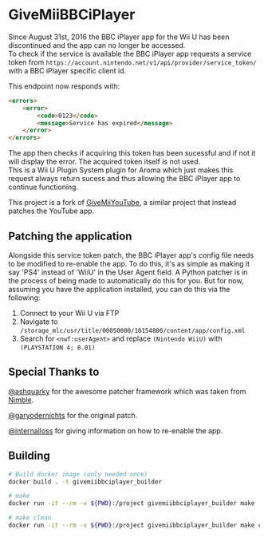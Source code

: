 # GiveMiiBBCiPlayer

Since August 31st, 2016 the BBC iPlayer app for the Wii U has been discontinued and the app can no longer be accessed.  
To check if the service is available the BBC iPlayer app requests a service token from `https://account.nintendo.net/v1/api/provider/service_token/` with a BBC iPlayer specific client id.

This endpoint now responds with:

```html
<errors>
    <error>
        <code>0123</code>
        <message>Service has expired</message>
    </error>
</errors>
```

The app then checks if acquiring this token has been sucessful and if not it will display the error. The acquired token itself is not used.  
This is a Wii U Plugin System plugin for Aroma which just makes this request always return sucess and thus allowing the BBC iPlayer app to continue functioning.

This project is a fork of [GiveMiiYouTube](https://github.com/PretendoNetwork/GiveMiiYouTube), a similar project that instead patches the YouTube app.

## Patching the application

Alongside this service token patch, the BBC iPlayer app's config file needs to be modified to re-enable the app. To do this, it's as simple as making it say 'PS4' instead of 'WiiU' in the User Agent field. A Python patcher is in the process of being made to automatically do this for you. But for now, assuming you have the application installed, you can do this via the following:

1. Connect to your Wii U via FTP
2. Navigate to `/storage_mlc/usr/title/00050000/10154800/content/app/config.xml`
3. Search for `<nwf:userAgent>` and replace `(Nintendo WiiU)` with `(PLAYSTATION 4; 8.01)`

## Special Thanks to

[@ashquarky](https://github.com/ashquarky) for the awesome patcher framework which was taken from [Nimble](https://github.com/PretendoNetwork/Nimble).

[@garyodernichts](https://github.com/garyodernichts) for the original patch.

[@internalloss](https://github.com/internalloss) for giving information on how to re-enable the app.

## Building

```bash
# Build docker image (only needed once)
docker build . -t givemiibbciplayer_builder

# make 
docker run -it --rm -v ${PWD}:/project givemiibbciplayer_builder make

# make clean
docker run -it --rm -v ${PWD}:/project givemiibbciplayer_builder make clean
```
